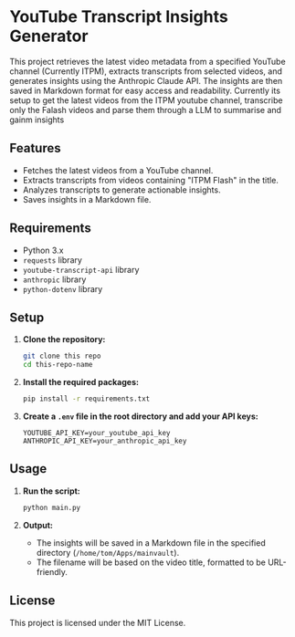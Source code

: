 # YouTube Transcript Insights Generator

This project retrieves the latest video metadata from a specified YouTube channel (Currently ITPM), extracts transcripts from selected videos, and generates insights using the Anthropic Claude API. The insights are then saved in Markdown format for easy access and readability. Currently its setup to get the latest videos from the ITPM youtube channel, transcribe only the Falash videos and parse them through a LLM to summarise and gainm insights

## Features

- Fetches the latest videos from a YouTube channel.
- Extracts transcripts from videos containing "ITPM Flash" in the title.
- Analyzes transcripts to generate actionable insights.
- Saves insights in a Markdown file.

## Requirements

- Python 3.x
- `requests` library
- `youtube-transcript-api` library
- `anthropic` library
- `python-dotenv` library

## Setup

1. **Clone the repository:**
   ```bash
   git clone this repo
   cd this-repo-name
   ```

2. **Install the required packages:**
   ```bash
   pip install -r requirements.txt
   ```

3. **Create a `.env` file in the root directory and add your API keys:**
   ```plaintext
   YOUTUBE_API_KEY=your_youtube_api_key
   ANTHROPIC_API_KEY=your_anthropic_api_key
   ```

## Usage

1. **Run the script:**
   ```bash
   python main.py
   ```

2. **Output:**
   - The insights will be saved in a Markdown file in the specified directory (`/home/tom/Apps/mainvault`).
   - The filename will be based on the video title, formatted to be URL-friendly.

## License

This project is licensed under the MIT License.